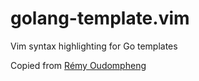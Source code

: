 # golang-template.vim

Vim syntax highlighting for Go templates

Copied from [Rémy Oudompheng](https://github.com/remyoudompheng/go-misc/tree/master/vim-template-syntax/syntax)
